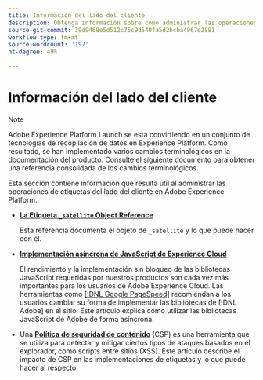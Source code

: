 ```yaml
---
title: Información del lado del cliente
description: Obtenga información sobre cómo administrar las operaciones de etiquetas en el lado del cliente de la aplicación web o móvil.
source-git-commit: 39d9468e5d512c75c9d540fa5d2bcba4967e2881
workflow-type: tm+mt
source-wordcount: '197'
ht-degree: 49%

---
```


# Información del lado del cliente

>[!NOTE]
>
>Adobe Experience Platform Launch se está convirtiendo en un conjunto de tecnologías de recopilación de datos en Experience Platform. Como resultado, se han implementado varios cambios terminológicos en la documentación del producto. Consulte el siguiente [documento](../../term-updates.md) para obtener una referencia consolidada de los cambios terminológicos.

Esta sección contiene información que resulta útil al administrar las operaciones de etiquetas del lado del cliente en Adobe Experience Platform.

* [**La Etiqueta `_satellite` Object Reference**](satellite-object.md)

   Esta referencia documenta el objeto de `_satellite` y lo que puede hacer con él.

* [**Implementación asíncrona de JavaScript de Experience Cloud**](asynchronous-deployment.md)

   El rendimiento y la implementación sin bloqueo de las bibliotecas JavaScript requeridas por nuestros productos son cada vez más importantes para los usuarios de Adobe Experience Cloud. Las herramientas como [[!DNL Google PageSpeed]](https://developers.google.com/speed/pagespeed/insights/) recomiendan a los usuarios cambiar su forma de implementar las bibliotecas de [!DNL Adobe] en el sitio. Este artículo explica cómo utilizar las bibliotecas JavaScript de Adobe de forma asíncrona.

* Una [**Política de seguridad de contenido**](content-security-policy.md) (CSP) es una herramienta que se utiliza para detectar y mitigar ciertos tipos de ataques basados en el explorador, como scripts entre sitios (XSS). Este artículo describe el impacto de CSP en las implementaciones de etiquetas y lo que puede hacer al respecto.
